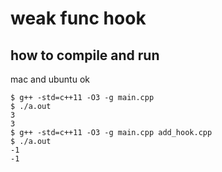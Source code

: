 # weak func hook

## how to compile and run
mac and ubuntu ok
```
$ g++ -std=c++11 -O3 -g main.cpp
$ ./a.out
3
3
$ g++ -std=c++11 -O3 -g main.cpp add_hook.cpp
$ ./a.out
-1
-1
```
